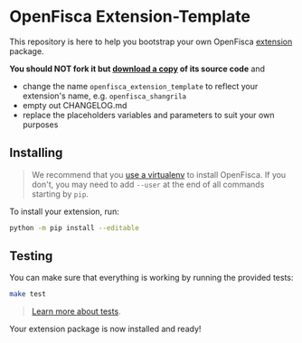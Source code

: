 # OpenFisca Extension-Template

This repository is here to help you bootstrap your own OpenFisca [extension](http://openfisca.org/doc/contribute/extensions.html) package.

**You should NOT fork it but [download a copy](https://github.com/openfisca/extension-template/archive/master.zip) of its source code** and
- change the name `openfisca_extension_template` to reflect your extension's name, e.g. `openfisca_shangrila`
- empty out CHANGELOG.md
- replace the placeholders variables and parameters to suit your own purposes

## Installing

> We recommend that you [use a virtualenv](https://github.com/openfisca/country-template/blob/master/README.md#setting-up-a-virtual-environment-with-pew) to install OpenFisca. If you don't, you may need to add `--user` at the end of all commands starting by `pip`.

To install your extension, run:

```sh
python -m pip install --editable
```

## Testing

You can make sure that everything is working by running the provided tests:

```sh
make test
```

> [Learn more about tests](http://openfisca.org/doc/coding-the-legislation/writing_yaml_tests.html).

Your extension package is now installed and ready!

